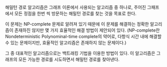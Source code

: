 해밀턴 경로 알고리즘은 그래프 이론에서 사용되는 알고리즘 중 하나로, 주어진 그패프에서 모든 정점을 한번 씩 방문하는 해밀턴 경로를  찾는 것을 목표로 한다.

이 문제는 NP-complete 문제로 알려져 있기 때문에 이 문제를 해결하는 정확한 알고리즘이 존재하진 않지만 몇 가지 효율적인 해결 방법이 제안되어 있다.
(NP-complete란 Nondeterministic Polynominal-time complete의 약어로, 다항식 시간 내에 해결할 수 있는 문제이지만, 효율적인 알고리즘은 존재하지 않는 문제이다.)

그 중 대표적인 알고리즘으로는 백트래킹 기법을 이용한 방법이 있다.
이 알고리즘은 그래프의 모든 가능한 경로를 시도하면서 해밀턴 경로를 찾아낸다.